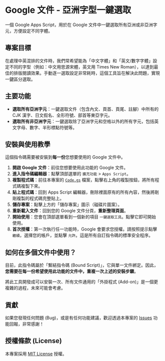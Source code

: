 # Google 文件 - 亞洲字型一鍵選取
一個 Google Apps Script，用於在 Google 文件中一鍵選取所有亞洲或非亞洲字元，方便設定不同字體。

## 專案目標

在處理中英混排的文件時，我們常希望能為「中文字體」和「英文/數字字體」設定不同的字型（例如：中文用思源宋體，英文用 Times New Roman），以達到最佳的排版閱讀效果。手動逐一選取設定非常耗時，這個工具旨在解決此問題，實現一鍵區分選取。

## 主要功能

* **選取所有亞洲字元**：一鍵選取文件（包含內文、頁首、頁尾、註腳）中所有的 CJK 漢字、日文假名、全形符號、部首等東亞字元。
* **選取所有非亞洲字元**：一鍵選取除了亞洲字元和空格以外的所有字元，包括英文字母、數字、半形標點符號等。

## 安裝與使用教學

這個指令碼需要被安裝到**每一份**您想要使用的 Google 文件中。

1.  **開啟 Google 文件**：前往您想要使用此功能的 Google 文件。
2.  **進入指令碼編輯器**：點擊頂部選單的 `擴充功能` > `Apps Script`。
3.  **複製程式碼**：前往本專案的 [`Code.gs`](https://github.com/rayyue300/GoogleDocs-AsianCharactersSelector/blob/main/Code.gs) 檔案，點擊右上角的複製按鈕，將所有程式碼複製下來。
4.  **貼上程式碼**：回到 Apps Script 編輯器，刪除裡面原有的所有內容，然後將剛剛複製的程式碼完整貼上。
5.  **儲存專案**：點擊上方的「儲存專案」圖示（磁碟片圖案）。
6.  **重新載入文件**：回到您的 Google 文件分頁，**重新整理頁面**。
7.  **開始使用**：您會在頂部選單看到一個新的項目 `一鍵選取工具`。點擊它即可開始使用。
8.  **首次授權**：第一次執行任一功能時，Google 會要求您授權。請按照提示點擊 `繼續`，選擇您的帳戶，並點擊 `允許`。這是所有自訂指令碼的標準安全程序。

## 如何在多個文件中使用？

目前，此指令碼屬於「繫結指令碼 (Bound Script)」，它與單一文件綁定。因此，**您需要在每一份希望使用此功能的文件中，重複一次上述的安裝步驟**。

將此工具開發成可以安裝一次、所有文件通用的「外掛程式 (Add-on)」是一個更複雜的過程，未來可能會考慮。

## 貢獻

如果您發現任何問題 (Bug)，或是有任何功能建議，歡迎透過本專案的 [Issues](https://github.com/rayyue300/GoogleDocs-AsianCharactersSelector/issues) 功能回報，非常感謝！

## 授權條款 (License)

本專案採用 [MIT License](https://opensource.org/licenses/MIT) 授權。
